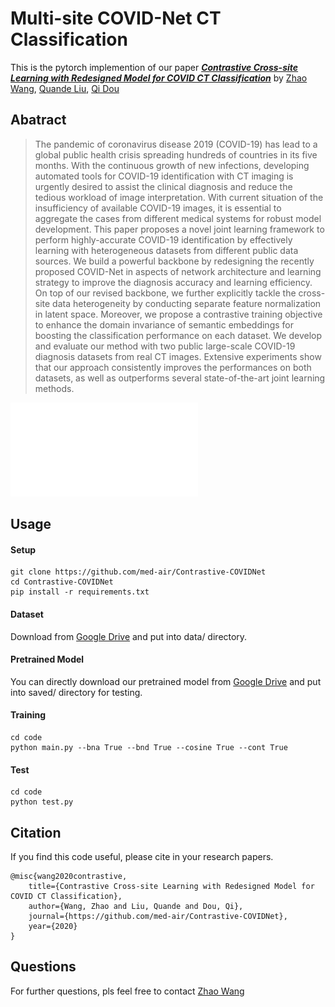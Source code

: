 # Multi-site COVID-Net CT Classification
This is the pytorch implemention of our paper [***Contrastive Cross-site Learning with Redesigned Model for COVID CT Classification***]() by [Zhao Wang](http://kyfafyd.wang/), [Quande Liu](https://liuquande.github.io/), [Qi Dou](http://www.cse.cuhk.edu.hk/~qdou/)

## Abatract

> The pandemic of coronavirus disease 2019 (COVID-19) has lead to a global public health crisis spreading hundreds of countries in its five months. With the continuous growth of new infections, developing automated tools for COVID-19 identification with CT imaging is urgently desired to assist the clinical diagnosis and reduce the tedious workload of image interpretation.  With current situation of the insufficiency of available COVID-19 images, it is essential to aggregate the cases from different medical systems for robust model development.  This paper proposes a novel joint learning framework to perform highly-accurate COVID-19 identification by effectively learning with heterogeneous datasets from different public data sources. We build a powerful backbone by redesigning the recently proposed COVID-Net in aspects of network architecture and learning strategy to improve the diagnosis accuracy and learning efficiency. On top of our revised backbone, we further explicitly tackle the cross-site data heterogeneity by conducting separate feature normalization in latent space. Moreover, we propose a contrastive training objective to enhance the domain invariance of semantic embeddings for boosting the classification performance on each dataset. We develop and evaluate our method with two public large-scale COVID-19 diagnosis datasets from real CT images. Extensive experiments show that our approach consistently improves the performances on both datasets, as well as outperforms several state-of-the-art joint learning methods.

![avatar](assets/framework.pdf)

## Usage

#### Setup

```shell
git clone https://github.com/med-air/Contrastive-COVIDNet
cd Contrastive-COVIDNet
pip install -r requirements.txt 
```

#### Dataset

Download from [Google Drive](https://drive.google.com/file/d/1JBp9RH9-yBEdtkNYDi6wWL79o62JD5Td/view?usp=sharing) and put into data/ directory.

#### Pretrained Model

You can directly download our pretrained model from [Google Drive](https://drive.google.com/file/d/1ZwtxF4c_pvyv_uyE4Zx4_bNNHQx7Y_Ao/view?usp=sharing) and put into saved/ directory for testing.

#### Training

```shell
cd code
python main.py --bna True --bnd True --cosine True --cont True
```

#### Test

```shell
cd code
python test.py
```

## Citation
If you find this code useful, please cite in your research papers.
```
@misc{wang2020contrastive,
    title={Contrastive Cross-site Learning with Redesigned Model for COVID CT Classification},
    author={Wang, Zhao and Liu, Quande and Dou, Qi},
    journal={https://github.com/med-air/Contrastive-COVIDNet},
    year={2020}
}
```


## Questions

For further questions, pls feel free to contact [Zhao Wang](mailto:kyfafyd@zju.edu.cn)
